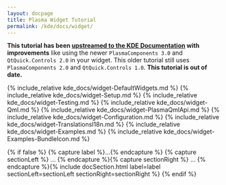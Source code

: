 ```yaml
---
layout: docpage
title: Plasma Widget Tutorial
permalink: /kde/docs/widget/
---
```


**This tutorial has been [upstreamed to the KDE Documentation](https://develop.kde.org/docs/plasma/widget/) with improvements** like using the newer `PlasmaComponents 3.0` and `QtQuick.Controls 2.0` in your widget. This older tutorial still uses `PlasmaComponents 2.0` and `QtQuick.Controls 1.0`. **This tutorial is out of date.**

<!-- ------- -->
{% include_relative kde_docs/widget-DefaultWidgets.md %}
{% include_relative kde_docs/widget-Setup.md %}
{% include_relative kde_docs/widget-Testing.md %}
{% include_relative kde_docs/widget-Qml.md %}
{% include_relative kde_docs/widget-PlasmaQmlApi.md %}
{% include_relative kde_docs/widget-Configuration.md %}
{% include_relative kde_docs/widget-TranslationsI18n.md %}
{% include_relative kde_docs/widget-Examples.md %}
{% include_relative kde_docs/widget-Examples-BundleIcon.md %}

{% if false %}
{% capture label %}...{% endcapture %}
{% capture sectionLeft %}
...
{% endcapture %}{% capture sectionRight %}
...
{% endcapture %}{% include docSection.html label=label sectionLeft=sectionLeft sectionRight=sectionRight %}
{% endif %}

<!-- ------- -->
<script type="text/javascript" src="/js/livereload.js"></script>
